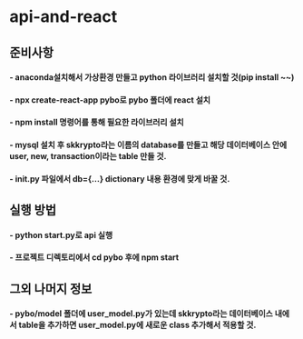 # api-and-react

## 준비사항
#### - anaconda설치해서 가상환경 만들고 python 라이브러리 설치할 것(pip install ~~)
#### - npx create-react-app pybo로 pybo 폴더에 react 설치
#### - npm install 명령어를 통해 필요한 라이브러리 설치
#### - mysql 설치 후 skkrypto라는 이름의 database를 만들고 해당 데이터베이스 안에 user, new, transaction이라는 table 만들 것.
#### - __init__.py 파일에서 db={...} dictionary 내용 환경에 맞게 바꿀 것.

## 실행 방법
#### - python start.py로 api 실행
#### - 프로젝트 디렉토리에서 cd pybo 후에 npm start

## 그외 나머지 정보 
#### - pybo/model 폴더에 user_model.py가 있는데 skkrypto라는 데이터베이스 내에서 table을 추가하면 user_model.py에 새로운 class 추가해서 적용할 것.
